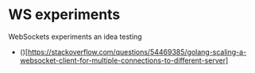 # WS experiments
WebSockets experiments an idea testing


- ()[https://stackoverflow.com/questions/54469385/golang-scaling-a-websocket-client-for-multiple-connections-to-different-server]